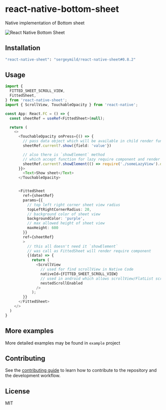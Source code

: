 # react-native-bottom-sheet

Native implementation of Bottom sheet

![React Native Bottom Sheet](./preview.gif)

## Installation

```sh
"react-native-sheet": "sergeymild/react-native-sheet#0.8.2"
```

## Usage

```typescript
import {
  FITTED_SHEET_SCROLL_VIEW,
  FittedSheet,
} from 'react-native-sheet';
import { ScrollView, TouchableOpacity } from 'react-native';

const App: React.FC = () => {
  const sheetRef = useRef<FittedSheet>(null);

  return (
    <>
      <TouchableOpacity onPress={() => {
        // pass data object which will be available in child render function
        sheetRef.current?.show({field: 'value'})

        // also there is `showElement` method
        // which accept function for lazy require component and render it
        sheetRef.current?.showElement(() => require('./someLazyView').default, {field: 'value'})
      }}>
        <Text>Show sheet</Text>
      </TouchableOpacity>


      <FittedSheet
        ref={sheetRef}
        params={{
          // top left right corner sheet view radius
          topLeftRightCornerRadius: 20,
          // background color of sheet view
          backgroundColor: 'purple',
          // max allowed height of sheet view
          maxHeight: 600
        }}
        ref={sheetRef}
        >
          // this all doesn't need it `showElement`
          // was call as FittedSheet will render require component
          {(data) => {
            return (
              <ScrollView
                // used for find scrollView in Native Code
                nativeId={FITTED_SHEET_SCROLL_VIEW}
                // used in android which allows scrollView/FlatList scroll
                nestedScrollEnabled
              />
            );
        }}
      </FittedSheet>
    </>
  )
}
```

## More examples
More detailed examples may be found in `example` project


## Contributing

See the [contributing guide](CONTRIBUTING.md) to learn how to contribute to the repository and the development workflow.

## License

MIT
